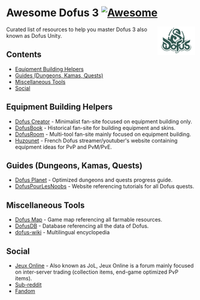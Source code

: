 # Awesome Dofus 3 [![Awesome](https://awesome.re/badge.svg)](https://awesome.re)

[<img src="dofus-logo.png" align="right" width="100">](https://dofus.com)

Curated list of resources to help you master Dofus 3 also known as Dofus Unity.

## Contents

* [Equipment Building Helpers](#equipment-building-helpers)
* [Guides (Dungeons, Kamas, Quests)](#guides-dungeons-kamas-quests)
* [Miscellaneous Tools](#miscellaneous-tools)
* [Social](#social)

## Equipment Building Helpers

* [Dofus Creator](https://dofuscreator.com/) - Minimalist fan-site focused on equipment building only.
* [DofusBook](https://www.dofusbook.net/) - Historical fan-site for building equipment and skins.
* [DofusRoom](https://www.dofusroom.com) - Multi-tool fan-site mainly focused on equipment building.
* [Huzounet](https://huzounet.fr/) - French Dofus streamer/youtuber's website containing equipment ideas for PvP and PvM/PvE.

## Guides (Dungeons, Kamas, Quests)

* [Dofus Planet](https://dofusplanet.fr) - Optimized dungeons and quests progress guide.
* [DofusPourLesNoobs](https://www.dofuspourlesnoobs.com/) - Website referencing tutorials for all Dofus quests.

## Miscellaneous Tools

* [Dofus Map](https://dofus-map.com/) - Game map referencing all farmable resources.
* [DofusDB](https://dofusdb.fr/) - Database referencing all the data of Dofus.
* [dofus-wiki](https://dofus.wiki/) - Multilingual encyclopedia

## Social

* [Jeux Online](https://dofus.jeuxonline.info/) - Also known as JoL, Jeux Online is a forum mainly focused on inter-server trading (collection items, end-game optimized PvP items).
* [Sub-reddit](https://www.reddit.com/r/Dofus/)
* [Fandom](https://dofuswiki.fandom.com/wiki/Dofus_Wiki)
